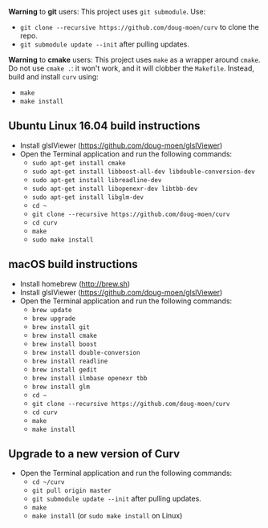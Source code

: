 **Warning** to **git** users:
This project uses `git submodule`. Use:
* `git clone --recursive https://github.com/doug-moen/curv` to clone the repo.
* `git submodule update --init` after pulling updates.

**Warning** to **cmake** users:
This project uses `make` as a wrapper around `cmake`.
Do not use `cmake .`: it won't work, and it will clobber the `Makefile`.
Instead, build and install `curv` using:
* `make`
* `make install`

## Ubuntu Linux 16.04 build instructions
* Install glslViewer (https://github.com/doug-moen/glslViewer)
* Open the Terminal application and run the following commands:
  * `sudo apt-get install cmake`
  * `sudo apt-get install libboost-all-dev libdouble-conversion-dev`
  * `sudo apt-get install libreadline-dev`
  * `sudo apt-get install libopenexr-dev libtbb-dev`
  * `sudo apt-get install libglm-dev`
  * `cd ~`
  * `git clone --recursive https://github.com/doug-moen/curv`
  * `cd curv`
  * `make`
  * `sudo make install`

## macOS build instructions
* Install homebrew (http://brew.sh)
* Install glslViewer (https://github.com/doug-moen/glslViewer)
* Open the Terminal application and run the following commands:
  * `brew update`
  * `brew upgrade`
  * `brew install git`
  * `brew install cmake`
  * `brew install boost`
  * `brew install double-conversion`
  * `brew install readline`
  * `brew install gedit`
  * `brew install ilmbase openexr tbb`
  * `brew install glm`
  * `cd ~`
  * `git clone --recursive https://github.com/doug-moen/curv`
  * `cd curv`
  * `make`
  * `make install`

## Upgrade to a new version of Curv
* Open the Terminal application and run the following commands:
  * `cd ~/curv`
  * `git pull origin master`
  * `git submodule update --init` after pulling updates.
  * `make`
  * `make install` (or `sudo make install` on Linux)
